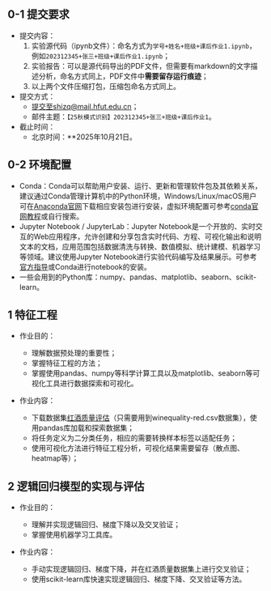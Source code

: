 

## 0-1 提交要求
-  提交内容：
	1. 实验源代码（ipynb文件）：命名方式为`学号+姓名+班级+课后作业1.ipynb`，例如`202312345+张三+班级+课后作业1.ipynb`；
	2. 实验报告：可以是源代码导出的PDF文件，但需要有markdown的文字描述分析，命名方式同上，PDF文件中**需要留存运行痕迹**；
	3. 以上两个文件压缩打包，压缩包命名方式同上。
-  提交方式：
	- 提交至shizq@mail.hfut.edu.cn；
	- 邮件主题：`【25秋模式识别】202312345+张三+班级+课后作业1`。
-  截止时间：
	- 北京时间：**2025年10月21日。

## 0-2 环境配置
- Conda：Conda可以帮助用户安装、运行、更新和管理软件包及其依赖关系，建议通过Conda管理计算机中的Python环境，Windows/Linux/macOS用户可在[Anaconda官网](https://www.anaconda.com/download)下载相应安装包进行安装，虚拟环境配置可参考[conda官网教程](https://conda.io/projects/conda/en/latest/user-guide/tasks/manage-environments.html#)或自行搜索。
- Jupyter Notebook / JupyterLab：Jupyter Notebook是一个开放的、实时交互的Web应用程序，允许创建和分享包含实时代码、方程、可视化输出和说明文本的文档，应用范围包括数据清洗与转换、数值模拟、统计建模、机器学习等领域。建议使用Jupyter Notebook进行实验代码编写及结果展示。可参考[官方指导](https://jupyter.org/install)或Conda进行notebook的安装。
- 一些会用到的Python库：numpy、pandas、matplotlib、seaborn、scikit-learn。

## 1 特征工程
- 作业目的：
	- 理解数据预处理的重要性；
	- 掌握特征工程的方法；
	- 掌握使用pandas、numpy等科学计算工具以及matplotlib、seaborn等可视化工具进行数据探索和可视化。

- 作业内容：
	- 下载数据集[红酒质量评估](https://archive.ics.uci.edu/dataset/186/wine+quality)（只需要用到winequality-red.csv数据集），使用pandas库加载和探索数据集；
	- 将任务定义为二分类任务，相应的需要转换样本标签以适配任务；
	- 使用可视化方法进行特征工程分析，可视化结果需要留存（散点图、heatmap等）；


## 2 逻辑回归模型的实现与评估
- 作业目的：
	- 理解并实现逻辑回归、梯度下降以及交叉验证；
	- 掌握使用机器学习工具库。

- 作业内容：
	- 手动实现逻辑回归、梯度下降，并在红酒质量数据集上进行交叉验证；
	- 使用scikit-learn库快速实现逻辑回归、梯度下降、交叉验证等方法。
